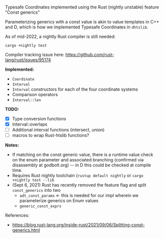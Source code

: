 Typesafe Coordinates implemented using the Rust (nightly unstable) feature "Const generics"

Parameterizing generics with a const value is akin to value templates in C++ and D,
which is how we implemented Typesafe Coordinates in `dhtslib`.

As of mid-2022, a nightly Rust compiler is still needed:

`cargo +nightly test`

Compiler tracking issue here: https://github.com/rust-lang/rust/issues/95174

**Implemented:**
 - `Coordinate`
 - `Interval`
 - `Interval` constructors for each of the four coordinate systems
 - Comparison operators
 - `Interval::len`

**TODO:**
 - [x] Type conversion functions
 - [x] Interval::overlaps
 - [ ] Additional interval functions (intersect, union)
 - [ ] macros to wrap Rust-htslib functions?

**Notes:**
 - If matching on the const generic value, there is a runtime value check on the enum parameter and associated branching (confirmed via disassembly at godbolt.org) -- in D this could be checked at compile time.
 - Requires Rust nightly toolchain (`rustup default nightly` or `cargo +nightly test --lib`
 - (Sept 6, 2021) Rust has recently removed the feature flag and split `const_generics` into two
   * `adt_const_params` <- this is needed for our impl wherein we parameterize generics on Enum values
   * `generic_const_exprs`



References:
 - https://blog.rust-lang.org/inside-rust/2021/09/06/Splitting-const-generics.html
